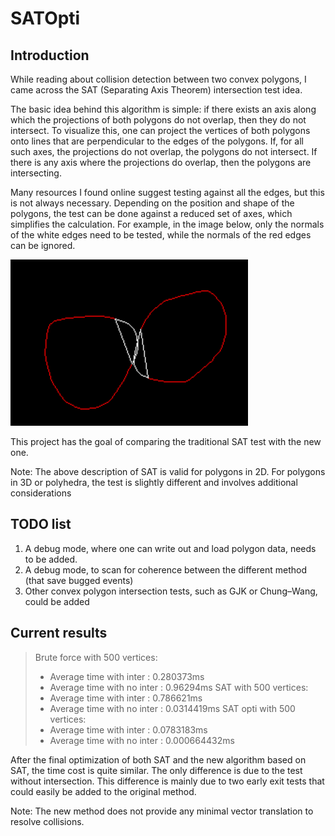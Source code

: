 ﻿# SATOpti

## Introduction

While reading about collision detection between two convex polygons, I came across the SAT (Separating Axis Theorem) intersection test idea.

The basic idea behind this algorithm is simple: if there exists an axis along which the projections of both polygons do not overlap, then they do not intersect. To visualize this, one can project the vertices of both polygons onto lines that are perpendicular to the edges of the polygons. If, for all such axes, the projections do not overlap, the polygons do not intersect. If there is any axis where the projections do overlap, then the polygons are intersecting.

Many resources I found online suggest testing against all the edges, but this is not always necessary. Depending on the position and shape of the polygons, the test can be done against a reduced set of axes, which simplifies the calculation.
For example, in the image below, only the normals of the white edges need to be tested, while the normals of the red edges can be ignored.

![Screenshot](images/PolIntersection.png)

This project has the goal of comparing the traditional SAT test with the new one.

Note: The above description of SAT is valid for polygons in 2D. For polygons in 3D or polyhedra, the test is slightly different and involves additional considerations


## TODO list
  
1. A debug mode, where one can write out and load polygon data, needs to be added. 
2. A debug mode, to scan for coherence between the different method (that save bugged events)
3. Other convex polygon intersection tests, such as GJK or Chung–Wang, could be added



## Current results 

> Brute force with 500 vertices:
> - Average time with inter : 0.280373ms
> - Average time with no inter : 0.96294ms
> SAT with 500 vertices:
> - Average time with inter : 0.786621ms
> - Average time with no inter : 0.0314419ms
> SAT opti with 500 vertices:
> - Average time with inter : 0.0783183ms
> - Average time with no inter : 0.000664432ms

After the final optimization of both SAT and the new algorithm based on SAT, the time cost is quite similar. 
The only difference is due to the test without intersection. This difference is mainly due to two early exit tests that could easily be added to the original method.

Note: The new method does not provide any minimal vector translation to resolve collisions.


